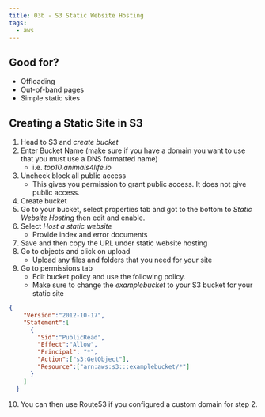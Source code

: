```yaml
---
title: 03b - S3 Static Website Hosting
tags:
  - aws
---
```

## Good for?

- Offloading
- Out-of-band pages
- Simple static sites

## Creating a Static Site in S3

1) Head to S3 and *create bucket*
2) Enter Bucket Name (make sure if you have a domain you want to use that you must use a DNS  formatted name)
	- i.e. *top10.animals4life.io*
3) Uncheck block all public access
	- This gives you permission to grant public access. It does not give public access.
4) Create bucket
5) Go to your bucket, select properties tab and got to the bottom to *Static Website Hosting* then edit and enable.
6) Select *Host a static website*
	- Provide index and error documents
7) Save and then copy the URL under static website hosting
8) Go to objects and click on upload
	- Upload any files and folders that you need for your site
9) Go to permissions tab
	- Edit bucket policy and use the following policy.
	- Make sure to change the *examplebucket* to your S3 bucket for your static site
```json
{
    "Version":"2012-10-17",
    "Statement":[
      {
        "Sid":"PublicRead",
        "Effect":"Allow",
        "Principal": "*",
        "Action":["s3:GetObject"],
        "Resource":["arn:aws:s3:::examplebucket/*"]
      }
    ]
  }
```
10) You can then use Route53 if you configured a custom domain for step 2.
